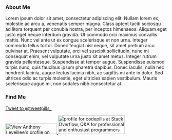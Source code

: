 ### About Me

Lorem ipsum dolor sit amet, consectetur adipiscing elit. Nullam lorem ex, molestie ac arcu a, venenatis semper magna. Class aptent taciti sociosqu ad litora torquent per conubia nostra, per inceptos himenaeos. Aliquam eget justo eget neque interdum gravida. Ut commodo orci maximus convallis mattis. Nunc vel ante ut ex congue scelerisque et non urna. Integer commodo tellus tortor. Donec feugiat nisl neque, sit amet pretium arcu pulvinar at. Praesent vulputate, orci vel suscipit sollicitudin, nunc mi consequat enim, vel vulputate urna justo sit amet metus. Integer rutrum gravida pellentesque. Suspendisse at tempor augue. Suspendisse euismod turpis nunc, quis faucibus ipsum pharetra dapibus. Donec iaculis, nulla nec hendrerit lacinia, augue lectus lacinia nibh, ac sagittis mi ante in dolor. Sed ultrices odio ac turpis molestie, eget ultricies sapien vestibulum. Mauris scelerisque augue mi, non sodales nibh consectetur at.

### Find Me

<a href="https://twitter.com/intent/tweet?screen_name=tweetpills_" class="twitter-mention-button" data-show-count="false">Tweet to @tweetpills_</a><script async src="//platform.twitter.com/widgets.js" charset="utf-8"></script>

<a href="https://www.linkedin.com/pub/anthony-leveillee/37/9b7/aa4">
<img src="https://static.licdn.com/scds/common/u/img/webpromo/btn_myprofile_160x33.png" width="160" height="33" border="0" alt="View Anthony Leveillee's profile on LinkedIn">
</a>

<a href="http://stackoverflow.com/users/5915725/codepills">
<img src="http://stackoverflow.com/users/flair/5915725.png?theme=dark" width="208" height="58" alt="profile for codepills at Stack Overflow, Q&amp;A for professional and enthusiast programmers" title="profile for codepills at Stack Overflow, Q&amp;A for professional and enthusiast programmers">
</a>
